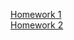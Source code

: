 [Homework 1](https://alexandrkuba.github.io/genius-homework/homework-1/)<br>
[Homework 2](https://alexandrkuba.github.io/genius-homework/homework-2/)<br>
